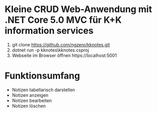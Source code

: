 # Kleine CRUD Web-Anwendung mit .NET Core 5.0 MVC für K+K information services
1. git clone https://github.com/ngzero/kknotes.git
2. dotnet run -p kknotes\kknotes.csproj
3. Webseite im Browser öffnen https://localhost:5001

# Funktionsumfang
- Notizen tabellarisch darstellen
- Notizen anzeigen
- Notizen bearbeiten
- Notizen löschen
